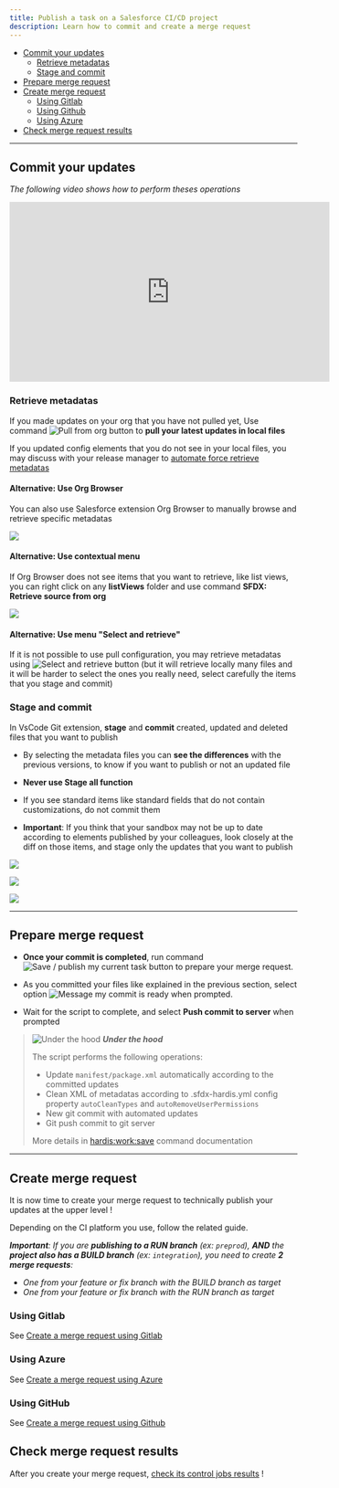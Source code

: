 ```yaml
---
title: Publish a task on a Salesforce CI/CD project
description: Learn how to commit and create a merge request
---
```

<!-- markdownlint-disable MD013 -->

- [Commit your updates](#commit-your-updates)
  - [Retrieve metadatas](#retrieve-metadatas)
  - [Stage and commit](#stage-and-commit)
- [Prepare merge request](#prepare-merge-request)
- [Create merge request](#create-merge-request)
  - [Using Gitlab](#using-gitlab)
  - [Using Github](#using-github)
  - [Using Azure](#using-azure)
- [Check merge request results](#check-merge-request-results)

___

## Commit your updates

_The following video shows how to perform theses operations_

<div style="text-align:center"><iframe width="560" height="315" src="https://www.youtube.com/embed/Ik6whtflmfY" title="YouTube video player" frameborder="0" allow="accelerometer; autoplay; clipboard-write; encrypted-media; gyroscope; picture-in-picture" allowfullscreen></iframe></div>

### Retrieve metadatas

If you made updates on your org that you have not pulled yet, Use command ![Pull from org button](assets/images/btn-pull-from-org.jpg) to **pull your latest updates in local files**

If you updated config elements that you do not see in your local files, you may discuss with your release manager to [automate force retrieve metadatas](salesforce-ci-cd-retrieve.md)

#### Alternative: Use Org Browser

You can also use Salesforce extension Org Browser to manually browse and retrieve specific metadatas

![](assets/images/screenshot-org-browser.png)

#### Alternative: Use contextual menu

If Org Browser does not see items that you want to retrieve, like list views, you can right click on any **listViews** folder and use command **SFDX: Retrieve source from org**

![](assets/images/screenshot-right-click-retrieve.png)

#### Alternative: Use menu "Select and retrieve"

If it is not possible to use pull configuration, you may retrieve metadatas using ![Select and retrieve button](assets/images/btn-select-retrieve.jpg) (but it will retrieve locally many files and it will be harder to select the ones you really need, select carefully the items that you stage and commit)

### Stage and commit

In VsCode Git extension, **stage** and **commit** created, updated and deleted files that you want to publish

- By selecting the metadata files you can **see the differences** with the previous versions, to know if you want to publish or not an updated file

- **Never use Stage all function**

- If you see standard items like standard fields that do not contain customizations, do not commit them

- **Important**: If you think that your sandbox may not be up to date according to elements published by your colleagues, look closely at the diff on those items, and stage only the updates that you want to publish

![](assets/images/screenshot-partial-commit.png)

![](assets/images/screenshot-partial-commit-2.png)

![](assets/images/screenshot-full-commit.png)

___

## Prepare merge request

- **Once your commit is completed**, run command ![Save / publish my current task button](assets/images/btn-save-publish-task.jpg) to prepare your merge request.

- As you committed your files like explained in the previous section, select option ![Message my commit is ready](assets/images/msg-commit-ready.jpg) when prompted.

- Wait for the script to complete, and select **Push commit to server** when prompted

> ![Under the hood](assets/images/engine.png) **_Under the hood_**
>
> The script performs the following operations:
>
> - Update `manifest/package.xml` automatically according to the committed updates
> - Clean XML of metadatas according to .sfdx-hardis.yml config property `autoCleanTypes` and `autoRemoveUserPermissions`
> - New git commit with automated updates
> - Git push commit to git server
>
> More details in [hardis:work:save](https://sfdx-hardis.cloudity.com/hardis/work/save/) command documentation

___

## Create merge request

It is now time to create your merge request to technically publish your updates at the upper level !

Depending on the CI platform you use, follow the related guide.

_**Important**: If you are **publishing to a RUN branch** (ex: `preprod`), **AND** the **project also has a BUILD branch** (ex: `integration`), you need to create **2 merge requests**:_

- _One from your feature or fix branch with the BUILD branch as target_
- _One from your feature or fix branch with the RUN branch as target_

### Using Gitlab

See [Create a merge request using Gitlab](salesforce-ci-cd-merge-request-gitlab.md)

### Using Azure

See [Create a merge request using Azure](salesforce-ci-cd-pull-request-azure.md)

### Using GitHub

See [Create a merge request using Github](salesforce-ci-cd-pull-request-github.md)

## Check merge request results

After you create your merge request, [check its control jobs results](salesforce-ci-cd-handle-merge-request-results.md) !